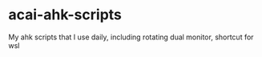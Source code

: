 # acai-ahk-scripts
My ahk scripts that I use daily, including rotating dual monitor, shortcut for wsl
